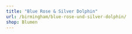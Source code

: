 ```yaml
---
title: "Blue Rose & Silver Dolphin"
url: /birmingham/blue-rose-und-silver-dolphin/
shop: Blumen
---
```

